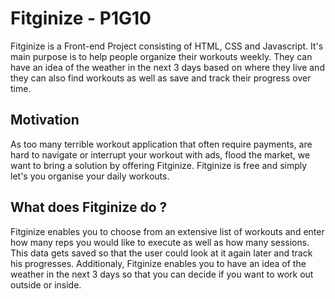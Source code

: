 # Fitginize - P1G10
Fitginize is a Front-end Project consisting of HTML, CSS and Javascript. It's main purpose is to help people organize their workouts weekly.
They can have an idea of the weather in the next 3 days based on where they live and they can also find workouts as well as save and track their progress over time.

## Motivation 
As too many terrible workout application that often require payments, are hard to navigate or interrupt your workout with ads, flood the market, we want to bring a solution by offering Fitginize. Fitginize is free and simply let's you organise your daily workouts. 

## What does Fitginize do ?
Fitginize enables you to choose from an extensive list of workouts and enter how many reps you would like to execute as well as how many sessions. This data gets saved so that the user could look at it again later and track his progresses.
Additionaly, Fitginize enables you to have an idea of the weather in the next 3 days so that you can decide if you want to work out outside or inside.
